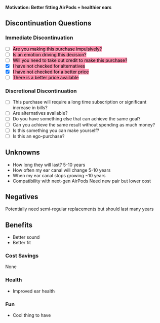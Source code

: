 **Motivation: Better fitting AirPods + healthier ears**
## Discontinuation Questions
### Immediate Discontinuation
- [ ] <mark style="background: #FF5582A6;">Are you making this purchase impulsively? </mark>
- [ ] <mark style="background: #FF5582A6;">Is an emotion driving this decision? </mark>
- [ ] <mark style="background: #FF5582A6;">Will you need to take out credit to make this purchase? </mark>
- [x] <mark style="background: #FF5582A6;">I have not checked for alternatives</mark>
- [x] <mark style="background: #FF5582A6;">I have not checked for a better price</mark>
- [ ] <mark style="background: #FF5582A6;">There is a better price available</mark>
### Discretional Discontinuation
- [ ] This purchase will require a long time subscription or significant increase in bills? 
- [ ] Are alternatives available? 
- [ ] Do you have something else that can achieve the same goal? 
- [ ] Can you achieve the same result without spending as much money? 
- [ ] Is this something you can make yourself? 
- [ ] Is this an ego-purchase? 
## Unknowns
- How long they will last?
	5-10 years
- How often my ear canal will change
	5-10 years
- When my ear canal stops growing
	~10 years
- Compatibility with next-gen AirPods
	Need new pair but lower cost
## Negatives
Potentially need semi-regular replacements but should last many years
## Benefits
- Better sound
- Better fit
### Cost Savings
None
### Health
- Improved ear health
### Fun
- Cool thing to have